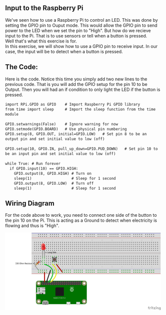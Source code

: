 ## Input to the Raspberry Pi

We've seen how to use a Raspberry Pi to control an LED.  This was done by setting the GPIO pin to Ouput mode.  This would allow the GPIO pin to send power to the LED when we set the pin to "High".
But how do we recieve input to the Pi.  That is to use sensors or tell when a button is pressed.  
Well that's what this exercise is for.   
In this exercise, we will show how to use a GPIO pin to receive input.  In our case, the input will be to detect when a button is pressed.

## The Code:
Here is the code.  Notice this time you simply add two new lines to the previous code.  That is you will add the GPIO setup for the pin 10 to be Output.
Then you will had an if condition to only light the LED if the button is pressed.

```
import RPi.GPIO as GPIO    # Import Raspberry Pi GPIO library
from time import sleep     # Import the sleep function from the time module

GPIO.setwarnings(False)    # Ignore warning for now
GPIO.setmode(GPIO.BOARD)   # Use physical pin numbering
GPIO.setup(8, GPIO.OUT, initial=GPIO.LOW)   # Set pin 8 to be an output pin and set initial value to low (off)

GPIO.setup(10, GPIO.IN, pull_up_down=GPIO.PUD_DOWN)   # Set pin 10 to be an input pin and set initial value to low (off)

while True: # Run forever
  if GPIO.input(10) == GPIO.HIGH:
    GPIO.output(8, GPIO.HIGH) # Turn on
    sleep(1)                  # Sleep for 1 second
    GPIO.output(8, GPIO.LOW)  # Turn off
    sleep(1)                  # Sleep for 1 second
```

## Wiring Diagram

For the code above to work, you need to connect one side of the button to the pin 10 on the Pi.  This is acting as a Ground to detect when electricity is flowing and thus is "High".

![Pi with Button and LED Diagram](/diagrams/6LEDAndButtonWithPi_bb.png)

